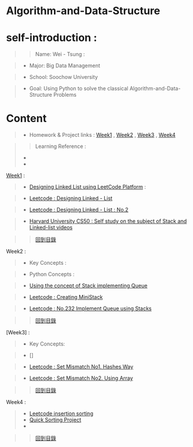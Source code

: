 # Algorithm-and-Data-Structure

# self-introduction :



>> Name: Wei - Tsung :

>- Major: Big Data Management

>- School: Soochow University

>- Goal: Using Python to solve the classical Algorithm-and-Data-Structure Problems

# Content

>- Homework & Project links :
[Week1](<span id="jump">) ,  [Week2]() , [Week3]() , [Week4]()

>> Learning Reference : 
> - []() 
> - []()


[Week1](</span>) :

> - [Designing Linked List using LeetCode Platform](https://leetcode.com/problems/design-linked-list/) :

> - [Leetcode : Designing Linked - List](https://github.com/Wei-Tsung/Algorithm-and-Data-Structure/blob/master/Designing%20%20Linked%20-%20list.ipynb)

> - [Leetcode : Designing Linked - List : No.2](https://github.com/Wei-Tsung/Algorithm-and-Data-Structure/blob/master/Leetcode%20-%20Design%20Linked-list%20No2.ipynb)

> - [Harvard University CS50 : Self study on the subject of Stack and Linked-list videos]()

>> [回到目錄](#content)


Week2 :
> - Key Concepts :

> - Python Concepts :

> - [Using the concept of Stack implementing Queue](https://leetcode.com/problems/implement-queue-using-stacks/)


> - [Leetcode : Creating MiniStack](https://github.com/Wei-Tsung/Algorithm-and-Data-Structure/blob/master/Leetcode%20Data%20Structure%20-%20MiniStack.ipynb)

> - [Leetcode : No.232 Implement Queue using Stacks](https://github.com/Wei-Tsung/Algorithm-and-Data-Structure/blob/master/Leetcode%20-No.232.%20Implement%20Queue%20using%20Stacks.ipynb)

>> [回到目錄](#)

[Week3] :

> - Key Concepts:

> - []

> - [Leetcode : Set Mismatch No1. Hashes Way](https://github.com/Wei-Tsung/Algorithm-and-Data-Structure/blob/master/645.%20Set%20Mismatch.ipynb)

> - [Leetcode : Set Mismatch No2. Using Array]()

>> [回到目錄](#)


Week4 :

> - [Leetcode insertion sorting]()
> - [Quick Sorting Project]()
> -

>>[回到目錄](#)

